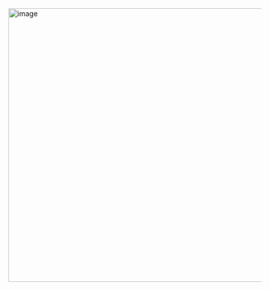 <img width="545" alt="image" src="https://github.com/AnaghaDAnanth/learn-react/assets/63648277/d1328171-ac45-41f4-ad67-b1e14a48a022">

